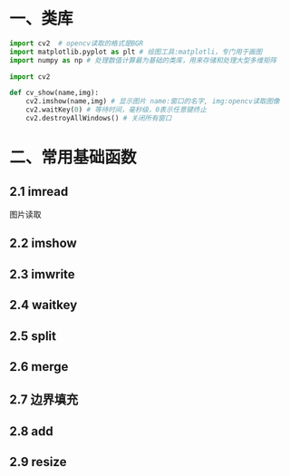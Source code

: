 # 一、类库
```python
import cv2  # opencv读取的格式是BGR
import matplotlib.pyplot as plt # 绘图工具:matplotli，专门用于画图
import numpy as np # 处理数值计算最为基础的类库，用来存储和处理大型多维矩阵
```

```python
import cv2

def cv_show(name,img):
    cv2.imshow(name,img) # 显示图片 name:窗口的名字, img:opencv读取图像
    cv2.waitKey(0) # 等待时间，毫秒级，0表示任意键终止
    cv2.destroyAllWindows() # 关闭所有窗口
```

# 二、常用基础函数

## 2.1 imread
图片读取
## 2.2 imshow

## 2.3 imwrite

## 2.4 waitkey

## 2.5 split

## 2.6 merge

## 2.7 边界填充

## 2.8 add

## 2.9 resize



